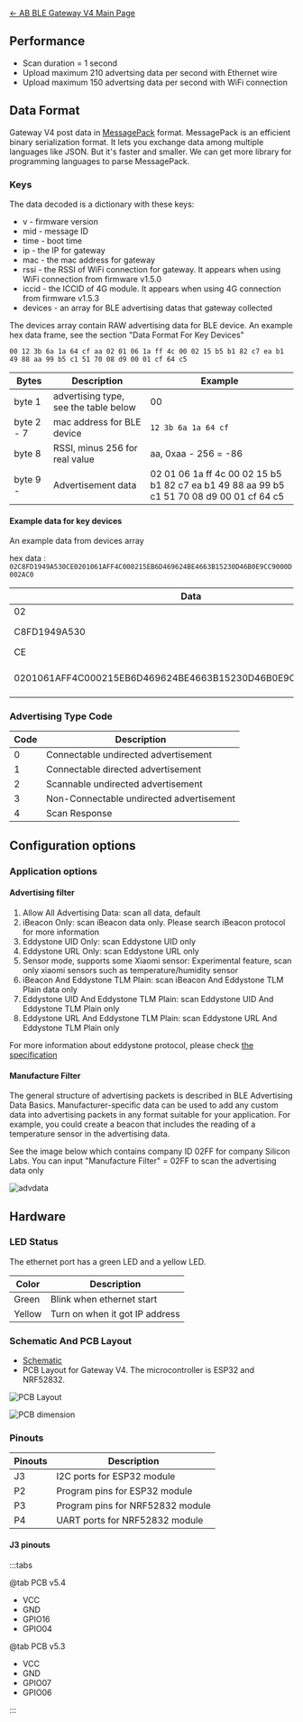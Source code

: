[← AB BLE Gateway V4 Main Page](AB_BLE_Gateway_V4.md)

## Performance

* Scan duration = 1 second
* Upload maximum 210 advertsing data per second with Ethernet wire
* Upload maximum 150 advertsing data per second with WiFi connection

## Data Format

Gateway V4 post data in [MessagePack](https://msgpack.org/) format. MessagePack is an efficient binary serialization format. It lets you exchange data among multiple languages like JSON. But it's faster and smaller. We can get more library for programming languages to parse MessagePack.

### Keys

The data decoded is a dictionary with these keys:

  - v - firmware version
  - mid - message ID
  - time - boot time
  - ip - the IP for gateway
  - mac - the mac address for gateway
  - rssi - the RSSI of WiFi connection for gateway. It appears when using WiFi connection from firmware v1.5.0
  - iccid - the ICCID of 4G module. It appears when using 4G connection from firmware v1.5.3
  - devices - an array for BLE advertising datas that gateway collected

The devices array contain RAW advertising data for BLE device. An example hex data frame, see the section "Data Format For Key Devices"

`00 12 3b 6a 1a 64 cf aa 02 01 06 1a ff 4c 00 02 15 b5 b1 82 c7 ea b1 49 88 aa 99 b5 c1 51 70 08 d9 00 01 cf 64 c5`

| Bytes      | Description                           | Example |
| ---------- | ------------------------ | ------------------ |
| byte 1     | advertising type, see the table below | 00 |
| byte 2 - 7 | mac address for BLE device            | `12 3b 6a 1a 64 cf` |
| byte 8     | RSSI, minus 256 for real value        | aa, 0xaa - 256 = -86 |
| byte 9 -   | Advertisement data                    | 02 01 06 1a ff 4c 00 02 15 b5 b1 82 c7 ea b1 49 88 aa 99 b5 c1 51 70 08 d9 00 01 cf 64 c5 |


#### Example data for key devices

An example data from devices array 

hex data : `02C8FD1949A530CE0201061AFF4C000215EB6D469624BE4663B15230D46B0E9CC9000D002AC0`

| Data | Description |
| --- | --- |
| 02 | adv type |
| C8FD1949A530 | mac address |
|   CE | rssi |
|   0201061AFF4C000215EB6D469624BE4663B15230D46B0E9CC9000D002AC0 | raw advertising data |

### Advertising Type Code

| Code | Description                              |
| ---- | ---------------------------------------- |
| 0    | Connectable undirected advertisement     |
| 1    | Connectable directed advertisement       |
| 2    | Scannable undirected advertisement       |
| 3    | Non-Connectable undirected advertisement |
| 4    | Scan Response                            |

## Configuration options ##

### Application options ###

#### Advertising filter ####

1. Allow All Advertising Data: scan all data, default
2. iBeacon Only: scan iBeacon data only. Please search iBeacon protocol for more information
3. Eddystone UID Only: scan Eddystone UID only
4. Eddystone URL Only: scan Eddystone URL only
5. Sensor mode, supports some Xiaomi sensor: Experimental feature, scan only xiaomi sensors such as temperature/humidity sensor
6. iBeacon And Eddystone TLM Plain: scan iBeacon And Eddystone TLM Plain data only
7. Eddystone UID And Eddystone TLM Plain: scan Eddystone UID And Eddystone TLM Plain only
8. Eddystone URL And Eddystone TLM Plain: scan Eddystone URL And Eddystone TLM Plain only

For more information about eddystone protocol, please check [the specification](https://github.com/google/eddystone/blob/master/protocol-specification.md)

#### Manufacture Filter ####

The general structure of advertising packets is described in BLE Advertising Data Basics. 
Manufacturer-specific data can be used to add any custom data into advertising packets in any format suitable for your application. For example, you could create a beacon that includes the reading of a temperature sensor in the advertising data.

See the image below which contains company ID 02FF for company Silicon Labs. You can input "Manufacture Filter" = 02FF to scan the advertising data only

![advdata](https://i1.aprbrother.com/advdataex1.png)

## Hardware

### LED Status

The ethernet port has a green LED and a yellow LED. 

| Color |  Description |
| ---------- | ------------------------ | 
| Green | Blink when ethernet start | 
| Yellow | Turn on when it got IP address | 

### Schematic And PCB Layout

* [Schematic](https://github.com/AprilBrother/ab-hardware/tree/master/ab-ble-gateway-v4)
* PCB Layout for Gateway V4. The microcontroller is ESP32 and NRF52832.

![PCB Layout](https://i1.aprbrother.com/gw4-layout.png)

![PCB dimension](https://i1.aprbrother.com/gw4-dimension.png)

### Pinouts

| Pinouts | Description |
| --- | --- |
| J3 | I2C ports for ESP32 module |
| P2 | Program pins for ESP32 module |
| P3 | Program pins for NRF52832 module |
| P4 | UART ports for NRF52832 module |

#### J3 pinouts

:::tabs

@tab PCB v5.4

* VCC
* GND
* GPIO16
* GPIO04

@tab PCB v5.3

* VCC
* GND
* GPIO07
* GPIO06

:::
